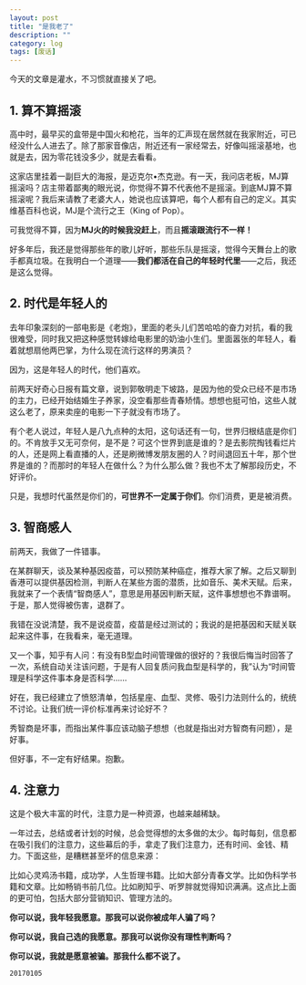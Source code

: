 ```yaml
---
layout: post
title: "是我老了"
description: ""
category: log
tags: [废话]
---
```



今天的文章是灌水，不习惯就直接关了吧。

## 1. 算不算摇滚

高中时，最早买的盒带是中国火和枪花，当年的汇声现在居然就在我家附近，可已经没什么人进去了。除了那家音像店，附近还有一家经常去，好像叫摇滚基地，也就是去，因为零花钱没多少，就是去看看。

这家店里挂着一副巨大的海报，是迈克尔•杰克逊。有一天，我问店老板，MJ算摇滚吗？店主带着鄙夷的眼光说，你觉得不算不代表他不是摇滚。到底MJ算不算摇滚呢？我后来请教了老婆大人，她说也应该算吧，每个人都有自己的定义。其实维基百科也说，MJ是个流行之王（King of Pop）。

可我觉得不算，因为**MJ火的时候我没赶上**，而且**摇滚跟流行不一样！**

好多年后，我还是觉得那些年的歌儿好听，那些乐队是摇滚，觉得今天舞台上的歌手都真垃圾。在我明白一个道理——**我们都活在自己的年轻时代里**——之后，我还是这么觉得。

## 2. 时代是年轻人的

去年印象深刻的一部电影是《老炮》，里面的老头儿们苦哈哈的奋力对抗，看的我很难受，同时我又把这种感觉转嫁给电影里的奶油小生们。里面嚣张的年轻人，看着就想扇他两巴掌，为什么现在流行这样的男演员？

因为，这是年轻人的时代，他们喜欢。

前两天好奇心日报有篇文章，说到郭敬明走下坡路，是因为他的受众已经不是市场的主力，已经开始结婚生子养家，没空看那些青春矫情。想想也挺可怕，这些人就这么老了，原来卖座的电影一下子就没有市场了。

有个老人说过，年轻人是八九点种的太阳，这句话还有一句，世界归根结底是你们的。不肯放手又无可奈何，是不是？可这个世界到底是谁的？是去影院掏钱看烂片的人，还是网上看直播的人，还是刷微博发朋友圈的人？时间退回五十年，那个世界是谁的？而那时的年轻人在做什么？为什么那么做？我也不太了解那段历史，不好评价。

只是，我想时代虽然是你们的，**可世界不一定属于你们**。你们消费，更是被消费。

## 3. 智商感人

前两天，我做了一件错事。

在某群聊天，谈及某种基因疫苗，可以预防某种癌症，推荐大家了解。之后又聊到香港可以提供基因检测，判断人在某些方面的潜质，比如音乐、美术天赋。后来，我就来了一个表情“智商感人”，意思是用基因判断天赋，这件事想想也不靠谱啊。于是，那人觉得被伤害，退群了。

我错在没说清楚，我不是说疫苗，疫苗是经过测试的；我说的是把基因和天赋关联起来这件事，在我看来，毫无道理。

又一个事，知乎有人问：有没有B型血时间管理做的很好的？我很后悔当时回答了一次，系统自动关注该问题，于是有人回复质问我血型是科学的，我”认为“时间管理是科学这件事本身是否科学……

好在，我已经建立了愤怒清单，包括星座、血型、灵修、吸引力法则什么的，统统不讨论。让我们统一评价标准再来讨论好不？

秀智商是坏事，而指出某件事应该动脑子想想（也就是指出对方智商有问题），是好事。

但好事，不一定有好结果。抱歉。

## 4. 注意力

这是个极大丰富的时代，注意力是一种资源，也越来越稀缺。

一年过去，总结或者计划的时候，总会觉得想的太多做的太少。每时每刻，信息都在吸引我们的注意力，这些幕后的手，拿走了我们注意力，还有时间、金钱、精力。下面这些，是糟糕甚至坏的信息来源：

比如心灵鸡汤书籍，成功学，人生哲理书籍。比如大部分青春文学。比如伪科学书籍和文章。比如畅销书前几位。比如刷知乎、听罗胖就觉得知识满满。这点比上面的更可怕，包括大部分营销知识、管理方法的。

**你可以说，我年轻我愿意。那我可以说你被成年人骗了吗？**

**你可以说，我自己选的我愿意。那我可以说你没有理性判断吗？**

**你可以说，我就是愿意被骗。那我什么都不说了。**


`20170105`
